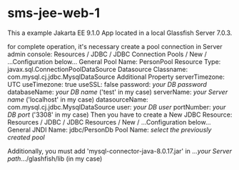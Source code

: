 # sms-jee-web-1

This a example Jakarta EE 9.1.0 App located in a local Glassfish Server 7.0.3.

for complete operation, it's necessary create a pool connection in Server admin console: Resources / JDBC / JDBC Connection Pools / New / ...Configuration below...
  General
    Pool Name: PersonPool
    Resource Type: javax.sql.ConnectionPoolDataSource
    Datasource Classname: com.mysql.cj.jdbc.MysqlDataSource
  Additional Property
    serverTimezone: UTC
    useTimezone: true
    useSSL: false
    password: *your DB password*
    databaseName: *your DB name* ('test' in my case)
    serverName: *your Server name* ('localhost' in my case)
    datasourceName: com.mysql.cj.jdbc.MysqlDataSource
    user: *your DB user*
    portNumber: *your DB port* ('3308' in my case)
Then you have to create a New JDBC Resource: Resources / JDBC / JDBC Resources / New / ...Configuration below...
  General
    JNDI Name: jdbc/PersonDb
    Pool Name: *select the previously created pool*

Additionally, you must add 'mysql-connector-java-8.0.17.jar' in ...*your Server path*.../glashfish/lib (in my case)
